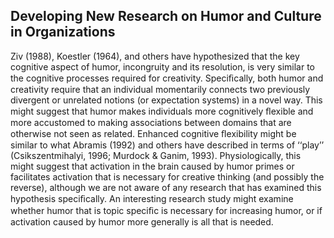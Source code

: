 ## Developing New Research on Humor and Culture in Organizations

Ziv (1988), Koestler (1964), and others have hypothesized that the key cognitive aspect of humor, incongruity and its resolution, is very similar to the cognitive processes required for creativity. Speciﬁcally, both humor and creativity require that an individual momentarily connects two previously divergent or unrelated notions (or expectation systems) in a novel way. This might suggest that humor makes individuals more cognitively ﬂexible and more accustomed to making associations between domains that are otherwise not seen as related. Enhanced cognitive ﬂexibility might be similar to what Abramis (1992) and others have described in terms of ‘‘play’’ (Csikszentmihalyi, 1996; Murdock & Ganim, 1993). Physiologically, this might suggest that activation in the brain caused by humor primes or facilitates activation that is necessary for creative thinking (and possibly the reverse), although we are not aware of any research that has examined this hypothesis speciﬁcally. An interesting research study might examine whether humor that is topic speciﬁc is necessary for increasing humor, or if activation caused by humor more generally is all that is needed.